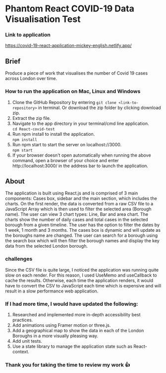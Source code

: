 # Phantom React COVID-19 Data Visualisation Test

### Link to application
https://covid-19-react-application-mickey-english.netlify.app/

## Brief
Produce a piece of work that visualises the number of Covid 19 cases across London over time.

### How to run the application on Mac, Linux and Windows  

1. Clone the GitHub Repository by entering  ``` git clone <link-to-repository> ``` in terminal. Or download the zip folder by clicking download zip. 
2. Extract the zip file.
3. Navigate to the app directory in your terminal/cmd line application. \
``` cd React-covid-test ```
5. Run npm install to install the application.  
 ``` npm install ```
7. Run npm start to start the server on localhost://3000. \
  ``` npm start ```
9. If your browser doesn't open automatically when running the above command, open a browser of your choice and enter http://localhost:3000/ in the address bar to launch the application.

## About

The application is built using React.js and is comprised of 3 main components: Cases box, sidebar and the main section, which includes the charts. On the first render, the data is converted from a raw CSV file to a JavaScript Array which is then used to filter the selected area (Borough name). The user can view 3 chart types: Line, Bar and area chart. The charts show the number of daily cases and total cases in the selected borough from a given timeline. The user has the option to filter the dates by 1 week, 1 month and 3 months. The cases box is dynamic and will update as the boroughs name are changed. The user can search for a borough using the search box which will then filter the borough names and display the key data from the selected London borough.

### challenges

Since the CSV file is quite large, I noticed the application was running quite slow on each render. For this reason, I used UseMemo and useCallback to cache the results. Otherwise, each time the application renders, it would have to convert the CSV to JavaScript each time which is expensive and will result in a slow performance web application.

### If I had more time, I would have updated the following:

1. Researched and implemented more in-depth accessibility best practices.
2. Add animations using Framer motion or three.js.
3. Add a geographical map to show the data in each of the London Boroughs in a more visually pleasing way.
4. Add unit tests.
5. Use a state library to manage the application state such as React-context.

### Thank you for taking the time to review my work 👍
